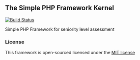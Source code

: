 ## The Simple PHP Framework Kernel

[![Build Status](https://travis-ci.org/gustavosf/the-simple-php-framework-kernel.svg)](https://travis-ci.org/gustavosf/the-simple-php-framework-kernel)

Simple PHP Framework for seniority level assessment

### License

This framework is open-sourced licensed under the [MIT license](http://opensource.org/licenses/MIT)